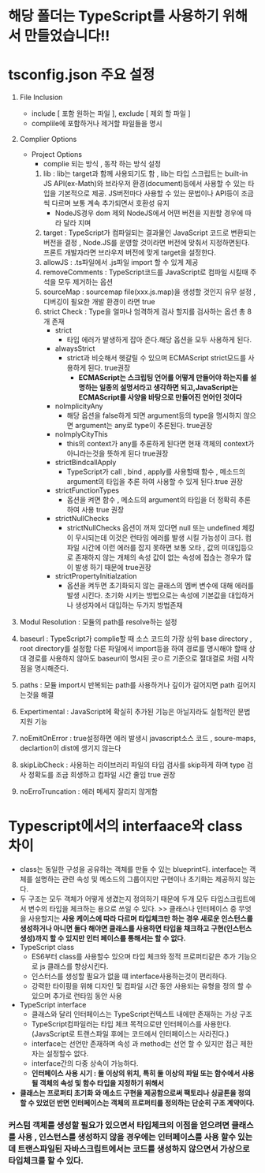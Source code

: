 # 해당 폴더는 TypeScript를 사용하기 위해서 만들었습니다!!

# tsconfig.json 주요 설정

1. File Inclusion
   - include [ 포함 원하는 파일 ], exclude [ 제외 할 파일 ]
   - complile에 포함하거나 제거할 파일들을 명시
2. Complier Options

   - Project Options
     - complie 되는 방식 , 동작 하는 방식 설정
     1. lib : lib는 target과 함께 사용되기도 함 , lib는 타입 스크립트는 built-in JS API(ex-Math)와 브라우저 환경(document)등에서 사용할 수 있는 타입을 기본적으로 제공. JS버전마다 사용할 수 있는 문법이나 API등이 조금씩 다르며 보통 계속 추가되면서 호환성 유지
        - NodeJS경우 dom 제외 NodeJS에서 어떤 버전을 지원할 경우에 따라 달라 지며
     2. target : TypeScript가 컴파일되는 결과물인 JavaScript 코드로 변환되는 버전을 결정 , Node.JS를 운영할 것이라면 버전에 맞춰서 지정하면된다. 프론트 개발자라면 브라우저 버전에 맞게 target을 설정한다.
     3. allowJS : .ts파일에서 .js파일 import 할 수 있게 제공
     4. removeComments : TypeScript코드를 JavaScript로 컴파일 시킬때 주석을 모두 제거하는 옵션
     5. sourceMap : sourcemap file(xxx.js.map)을 생성할 것인지 유무 설정 , 디버깅이 필요한 개발 환경이 라면 true
     6. strict Check : Type을 얼마나 엄격하게 검사 할지를 검사하는 옵션 총 8개 존재
        - strict
          - 타입 에러가 발생하게 잡아 준다.해당 옵션을 모두 사용하게 된다.
        - alwaysStrict
          - strict과 비슷해서 헷갈릴 수 있으며 ECMAScript strict모드를 사용하게 된다. true권장
            - **ECMAScript는 스크립팅 언어를 어떻게 만들어야 하는지를 설명하는 일종의 설명서라고 생각하면 되고,JavaScript는 ECMAScript를 사양을 바탕으로 만들어진 언어인 것이다**
        - noImplicityAny
          - 해당 옵션을 false하게 되면 argument등의 type을 명시하지 않으면 argument는 any로 type이 추론된다. true권장
        - noImplyCityThis
          - this의 context가 any를 추론하게 된다면 현재 객체의 context가 아니라는것을 뜻하게 된다 true권장
        - strictBindcallApply
          - TypeScript가 call , bind , apply를 사용할때 함수 , 메소드의 argument의 타입을 추론 하여 사용할 수 있게 된다.true 권장
        - strictFunctionTypes
          - 옵션을 켜면 함수 , 메소드의 argument의 타입을 더 정확히 추론하여 사용 true 권장
        - strictNullChecks
          - strictNullChecks 옵션이 꺼져 있다면 null 또는 undefined 체킹이 무시되는데 이것은 런타임 에러를 발생 시킬 가능성이 크다. 컴파일 시간에 이런 에러를 잡지 못하면 보통 오타 , 값의 미대입등으로 존재하지 않는 개체의 속성 값이 없는 속성에 접슪는 경우가 많이 발생 하기 때문에 true권장
        - strictPropertyInitialzation
          - 옵션을 켜두면 초기화되지 않는 클래스의 멤버 변수에 대해 에러를 발생 시킨다. 초기화 시키는 방법으로는 속성에 기본값을 대입하거나 생성자에서 대입하는 두가지 방법존재

3. Modul Resolution : 모듈의 path를 resolve하는 설정
4. baseurl : TypeScript가 complie할 때 소스 코드의 가장 상위 base directory , root directory를 설정함 다른 파일에서 import등을 하여 경로를 명시해야 할때 상대 경로를 사용하지 않아도 baseurl이 명시된 곳ㅇ르 기준으로 절대결로 처럼 시작점을 명시해준다.
5. paths : 모듈 import시 반복되는 path를 사용하거나 깊이가 길어지면 path 길어지는것을 해결
6. Expertimental : JavaScript에 확실히 추가된 기능은 아닐지라도 실험적인 문법 지원 기능
7. noEmitOnError : true설정하면 에러 발생시 javascript소스 코드 , soure-maps, declartion이 dist에 생기지 않는다
8. skipLibCheck : 사용하는 라이브러리 파일의 타입 검사를 skip하게 하며 type 검사 정확도를 조금 희생하고 컴파일 시간 줄임 true 권장
9. noErroTruncation : 에러 메세지 잘리지 않게함

# Typescript에서의 interfaace와 class 차이
* class는 동일한 구성을 공유하는 객체를 만들 수 있는 blueprint다. interface는 객체를 설명하는 관련 속성 및 메소드의 그룹이지만 구현이나 초기화는 제공하지 않는다.
* 두 구조는 모두 객체가 어떻게 생겼는지 정의하기 때문에 두개 모두 타입스크립트에서 변수의 타입을 체크하는 용으로 쓰일 수 있다. >> 클래스나 인터페이스 중 무엇을 사용할지는 **사용 케이스에 따라 다르며 타입체크만 하는 경우 새로운 인스턴스를 생성하거나 아니면 둘다 해야면 클래스를 사용하면 타입을 채크하고 구현(인스턴스 생성)까지  할 수 있지만 인터 페이스를 통해서는 할 수 없다.**
* TypeScript class
  * ES6부터 class를 사용할수 있으며 타입 체크와 정적 프로퍼티같은 추가 기능으로 js 클래스를 향상시킨다.
  * 인스터스를 생성할 필요가 없을 떄 interface사용하는것이 편리하다.
  * 강력한 타이핑을 위해 디자인 및 컴파일 시간 동안 사용되는 유형을 정의 할 수 있으며 추가로 런타임 동안 사용
* TypeScript interface
  * 클래스와 달리 인터페이스는 TypeScript컨텍스트 내에만 존재하는 가상 구조
  * TypeScript컴파일러는 타입 체크 목적으로만 인터페이스를 사용한다.(JavsScript로 트랜스파일 후에는 코드에서 인터페이스는 사라진다.)
  * interface는 선언만 존재하며 속성 과 method는 선언 할 수 있지만 접근 제한자는 설정할수 없다.
  * interface간의 다중 상속이 가능하다.
  * **인터페이스 사용 시기 : 둘 이상의 위치, 특히 둘 이상의 파일 또는 함수에서 사용될 객체의 속성 및 함수 타입을 지정하기 위해서**
* **클래스는 프로퍼티 초기화 와 메소드 구현을 제공함으로써 팩토리나 싱글톤을 정의 할 수 있었던 반면 인터페이스는 객체의 프로퍼티를 정의하는 단순히 구조 계약이다.**

### 커스텀 객체를 생성할 필요가 있으면서 타입체크의 이점을 얻으려면 클래스를 사용 , 인스턴스를 생성하지 않을 경우에는 인터페이스를 사용 할수 있는데 트랜스파일된 자바스크립트에서는 코드를 생성하지 않으면서 가상으로 타입체크를 할 수 있다.






